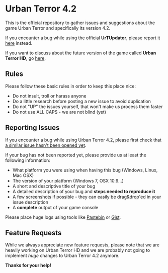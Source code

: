 Urban Terror 4.2
================

This is the official repository to gather issues and suggestions about the game Urban Terror and specifically its version 4.2.

If you encounter a bug while using the official **UrTUpdater**, please report it [here](https://github.com/Barbatos/UrTUpdater) instead.

If you want to discuss about the future version of the game called **Urban Terror HD**, go [here](http://www.urbanterror.info/forums/forum/73-ue4-urban-terror-discussion/).

Rules
----------------

Please follow these basic rules in order to keep this place nice:

- Do not insult, troll or harass anyone
- Do a little research before posting a new issue to avoid duplication
- Do not "UP" the issues yourself, that won't make us process them faster
- Do not use ALL CAPS - we are not blind (yet)


Reporting Issues
----------------

If you encounter a bug while using Urban Terror 4.2, please first check that [a similar issue hasn't been opened yet](https://github.com/FrozenSand/UrbanTerror42/issues).

If your bug has not been reported yet, please provide us at least the following information:

- What platform you were using when having this bug (Windows, Linux, Mac OSX)
- The version of your platform (Windows 7, OSX 10.9...)
- A short and descriptive title of your bug
- A detailed description of your bug and **steps needed to reproduce it**
- A few screenshots if possible - they can easily be drag&drop'ed in your issue description
- A **complete** output of your game console

Please place huge logs using tools like [Pastebin](http://pastebin.com) or [Gist](https://gist.github.com).

Feature Requests
----------------

While we always appreciate new feature requests, please note that we are heavily working on Urban Terror HD and we are probably not going to implement *huge* changes to Urban Terror 4.2 anymore.


**Thanks for your help!**
